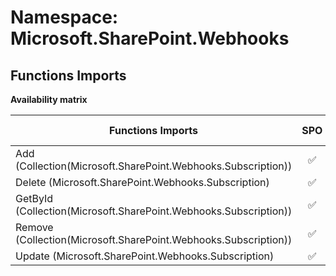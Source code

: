 # Namespace: Microsoft.SharePoint.Webhooks

## Functions Imports

**Availability matrix**

Functions Imports | SPO | SP 2019 | SP 2016 | SP 2013
----------|:---:|:-------:|:-------:|:-------
Add (Collection(Microsoft.SharePoint.Webhooks.Subscription)) | ✅ | ✅ | ❌ | ❌
Delete (Microsoft.SharePoint.Webhooks.Subscription) | ✅ | ✅ | ❌ | ❌
GetById (Collection(Microsoft.SharePoint.Webhooks.Subscription)) | ✅ | ✅ | ❌ | ❌
Remove (Collection(Microsoft.SharePoint.Webhooks.Subscription)) | ✅ | ✅ | ❌ | ❌
Update (Microsoft.SharePoint.Webhooks.Subscription) | ✅ | ✅ | ❌ | ❌
